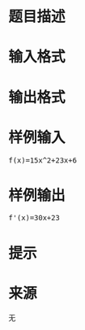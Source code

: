 

# 题目描述



# 输入格式



# 输出格式



# 样例输入


<pre>f(x)=15x^2+23x+6</pre>

# 样例输出


<pre>f&#39;(x)=30x+23</pre>

# 提示



# 来源


<p>
无
</p>
